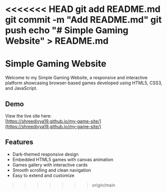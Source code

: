 <<<<<<< HEAD
git add README.md
git commit -m "Add README.md"
git push
echo "# Simple Gaming Website" > README.md
=======
# Simple Gaming Website

Welcome to my Simple Gaming Website, a responsive and interactive platform showcasing browser-based games developed using HTML5, CSS3, and JavaScript.

## Demo

View the live site here:  
[https://shreedivya19.github.io/my-game-site/](https://shreedivya19.github.io/my-game-site/)

## Features

- Dark-themed responsive design  
- Embedded HTML5 games with canvas animation  
- Games gallery with interactive cards  
- Smooth scrolling and clean navigation  
- Easy to extend and customize  
>>>>>>> origin/main


